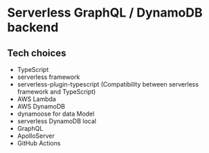 # Serverless GraphQL / DynamoDB backend

## Tech choices
- TypeScript
- serverless framework
- serverless-plugin-typescript (Compatibility between serverless framework and TypeScript)
- AWS Lambda
- AWS DynamoDB
- dynamoose for data Model
- serverless DynamoDB local
- GraphQL
- ApolloServer
- GitHub Actions
